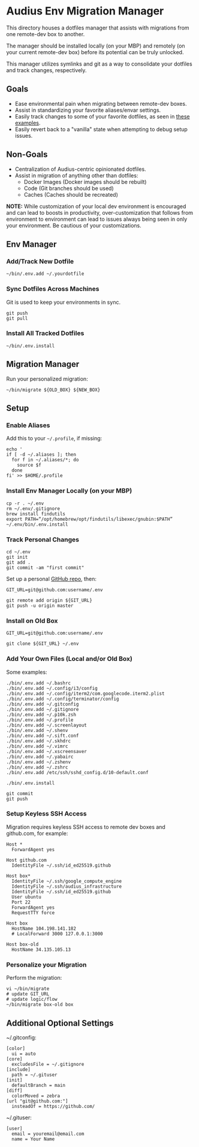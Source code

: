 # Audius Env Migration Manager

This directory houses a dotfiles manager that assists with migrations from one
remote-dev box to another.

The manager should be installed locally (on your MBP) and remotely
(on your current remote-dev box) before its potential can be truly unlocked.

This manager utilizes symlinks and git as a way to consolidate your dotfiles
and track changes, respectively.

## Goals

* Ease environmental pain when migrating between remote-dev boxes.
* Assist in standardizing your favorite aliases/envar settings.
* Easily track changes to some of your favorite dotfiles, as seen in [these examples](#add-your-own-files-local-andor-old-box).
* Easily revert back to a "vanilla" state when attempting to debug setup issues.

## Non-Goals

* Centralization of Audius-centric opinionated dotfiles.
* Assist in migration of anything other than dotfiles:
  * Docker Images (Docker images should be rebuilt)
  * Code (Git branches should be used)
  * Caches (Caches should be recreated)

**NOTE:** While customization of your local dev environment is encouraged
and can lead to boosts in productivity, over-customization that follows
from environment to environment can lead to issues always being seen in
only your environment. Be cautious of your customizations.

## Env Manager

### Add/Track New Dotfile

```
~/bin/.env.add ~/.yourdotfile
```

### Sync Dotfiles Across Machines

Git is used to keep your environments in sync.

```
git push
git pull
```

### Install All Tracked Dotfiles

```
~/bin/.env.install
```

## Migration Manager

Run your personalized migration:

```
~/bin/migrate ${OLD_BOX} ${NEW_BOX}
```

## Setup

### Enable Aliases

Add this to your `~/.profile`, if missing:

```
echo '
if [ -d ~/.aliases ]; then
  for f in ~/.aliases/*; do
    source $f
  done
fi' >> $HOME/.profile
```

### Install Env Manager Locally (on your MBP)

```
cp -r . ~/.env
rm ~/.env/.gitignore
brew install findutils
export PATH=“/opt/homebrew/opt/findutils/libexec/gnubin:$PATH”
~/.env/bin/.env.install
```

### Track Personal Changes

```
cd ~/.env
git init
git add .
git commit -am "first commit"
```

Set up a personal [GitHub repo](https://github.com/new), then:

```
GIT_URL=git@github.com:username/.env

git remote add origin ${GIT_URL}
git push -u origin master
```

### Install on Old Box

```
GIT_URL=git@github.com:username/.env

git clone ${GIT_URL} ~/.env
```

### Add Your Own Files (Local and/or Old Box)

Some examples:

```
./bin/.env.add ~/.bashrc
./bin/.env.add ~/.config/i3/config
./bin/.env.add ~/.config/iterm2/com.googlecode.iterm2.plist
./bin/.env.add ~/.config/terminator/config
./bin/.env.add ~/.gitconfig
./bin/.env.add ~/.gitignore
./bin/.env.add ~/.p10k.zsh
./bin/.env.add ~/.profile
./bin/.env.add ~/.screenlayout
./bin/.env.add ~/.shenv
./bin/.env.add ~/.sift.conf
./bin/.env.add ~/.skhdrc
./bin/.env.add ~/.vimrc
./bin/.env.add ~/.xscreensaver
./bin/.env.add ~/.yabairc
./bin/.env.add ~/.zshenv
./bin/.env.add ~/.zshrc
./bin/.env.add /etc/ssh/sshd_config.d/10-default.conf

./bin/.env.install

git commit
git push
```

### Setup Keyless SSH Access

Migration requires keyless SSH access to remote dev boxes and github.com,
for example:

```
Host *
  ForwardAgent yes
  
Host github.com
  IdentityFile ~/.ssh/id_ed25519.github

Host box*
  IdentityFile ~/.ssh/google_compute_engine
  IdentityFile ~/.ssh/audius_infrastructure
  IdentityFile ~/.ssh/id_ed25519.github
  User ubuntu
  Port 22
  ForwardAgent yes
  RequestTTY force

Host box
  HostName 104.198.141.182
  # LocalForward 3000 127.0.0.1:3000

Host box-old
  HostName 34.135.105.13
```

### Personalize your Migration

Perform the migration:

```
vi ~/bin/migrate
# update GIT_URL
# update logic/flow
~/bin/migrate box-old box
```

## Additional Optional Settings

~/.gitconfig:

```
[color]
  ui = auto
[core]
  excludesFile = ~/.gitignore
[include]
  path = ~/.gituser
[init]
  defaultBranch = main
[diff]
  colorMoved = zebra
[url "git@github.com:"]
  insteadOf = https://github.com/
```

~/.gituser:

```
[user]
  email = youremail@email.com
  name = Your Name
```
